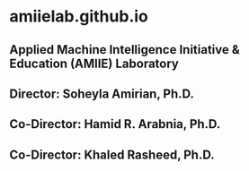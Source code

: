 # amiielab.github.io
## Applied Machine Intelligence Initiative & Education (AMIIE) Laboratory
## Director: Soheyla Amirian, Ph.D.
## Co-Director: Hamid R. Arabnia, Ph.D.
## Co-Director: Khaled Rasheed, Ph.D.




